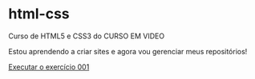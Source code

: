 # html-css
 Curso de HTML5 e CSS3 do CURSO EM VIDEO

 Estou aprendendo a criar sites e agora vou gerenciar meus repositórios!

 <a href="https://devrobertvictor.github.io/html-css/Exercicios/ex002/index.html">Executar o exercício 001
